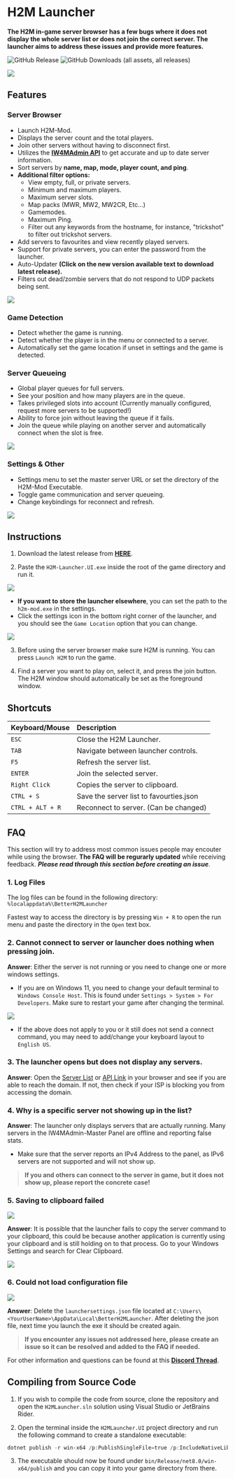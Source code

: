 # H2M Launcher

**The H2M in-game server browser has a few bugs where it does not display the whole server list or does not join the correct server. The launcher aims to address these issues and provide more features.**

![GitHub Release](https://img.shields.io/github/v/release/Bowhza/H2M-Launcher)
![GitHub Downloads (all assets, all releases)](https://img.shields.io/github/downloads/Bowhza/H2M-Launcher/total)

<img src="./Images/H2MLauncher.png">

## Features

### Server Browser

- Launch H2M-Mod.
- Displays the server count and the total players.
- Join other servers without having to disconnect first.
- Utilizes the **[IW4MAdmin API](https://master.iw4.zip/instance/)** to get accurate and up to date server information.
- Sort servers by **name, map, mode, player count, and ping**.
- **Additional filter options:**
  - View empty, full, or private servers.
  - Minimum and maximum players.
  - Maximum server slots.
  - Map packs (MWR, MW2, MW2CR, Etc...)
  - Gamemodes.
  - Maximum Ping.
  - Filter out any keywords from the hostname, for instance, "trickshot" to filter out trickshot servers.
- Add servers to favourites and view recently played servers.
- Support for private servers, you can enter the password from the launcher.
- Auto-Updater **(Click on the new version available text to download latest release).**
- Filters out dead/zombie servers that do not respond to UDP packets being sent.

<img src="./Images/Filter-Modal.png">

### Game Detection

- Detect whether the game is running.
- Detect whether the player is in the menu or connected to a server.
- Automatically set the game location if unset in settings and the game is detected.

### Server Queueing

- Global player queues for full servers.
- See your position and how many players are in the queue.
- Takes privileged slots into account (Currently manually configured, request more servers to be supported!)
- Ability to force join without leaving the queue if it fails.
- Join the queue while playing on another server and automatically connect when the slot is free.

<img src="./Images/Queue.png">

### Settings & Other

- Settings menu to set the master server URL or set the directory of the H2M-Mod Executable.
- Toggle game communication and server queueing.
- Change keybindings for reconnect and refresh.

<img src="./Images/Settings.png">

## Instructions

1. Download the latest release from **[HERE](https://github.com/Bowhza/H2M-Launcher/releases)**.

2. Paste the `H2M-Launcher.UI.exe` inside the root of the game directory and run it.

<img src="./Images/Directory.png">

- **If you want to store the launcher elsewhere**, you can set the path to the `h2m-mod.exe` in the settings.
- Click the settings icon in the bottom right corner of the launcher, and you should see the `Game Location` option that you can change.

<img src="./Images/Settings-Modal.png">

3. Before using the server browser make sure H2M is running. You can press `Launch H2M` to run the game.

4. Find a server you want to play on, select it, and press the join button. The H2M window should automatically be set as the foreground window.

## Shortcuts

| Keyboard/Mouse   | Description                             |
| :--------------- | :-------------------------------------- |
| `ESC`            | Close the H2M Launcher.                 |
| `TAB`            | Navigate between launcher controls.     |
| `F5`             | Refresh the server list.                |
| `ENTER`          | Join the selected server.               |
| `Right Click`    | Copies the server to clipboard.         |
| `CTRL + S`       | Save the server list to favourties.json |
| `CTRL + ALT + R` | Reconnect to server. (Can be changed)   |

## FAQ

This section will try to address most common issues people may encouter while using the browser. **The FAQ will be regurarly updated** while receiving feedback. **_Please read through this section before creating an issue_**.

### 1. Log Files

The log files can be found in the following directory: `%localappdata%\BetterH2MLauncher`

Fastest way to access the directory is by pressing `Win + R` to open the run menu and paste the directory in the `Open` text box.

### 2. Cannot connect to server or launcher does nothing when pressing join.

**Answer**: Either the server is not running or you need to change one or more windows settings.

- If you are on Windows 11, you need to change your default terminal to `Windows Console Host`. This is found under `Settings > System > For Developers`. Make sure to restart your game after changing the terminal.

<img src="./Images/Terminal.png">

- If the above does not apply to you or it still does not send a connect command, you may need to add/change your keyboard layout to `English US`.

### 3. The launcher opens but does not display any servers.

**Answer**: Open the [Server List](https://master.iw4.zip/servers#) or [API Link](https://master.iw4.zip/instance/) in your browser and see if you are able to reach the domain. If not, then check if your ISP is blocking you from accessing the domain.

### 4. Why is a specific server not showing up in the list?

**Answer**: The launcher only displays servers that are actually running. Many servers in the IW4MAdmin-Master Panel are offline and reporting false stats.

- Make sure that the server reports an IPv4 Address to the panel, as IPv6 servers are not supported and will not show up.

> **If you and others can connect to the server in game, but it does not show up, please report the concrete case!**

### 5. Saving to clipboard failed

<img src="./Images/ErrorOpenClipboardFailed.png">

**Answer**: It is possible that the launcher fails to copy the server command to your clipboard, this could be because another application is currently using your clipboard and is still holding on to that process.
Go to your Windows Settings and search for Clear Clipboard.

<img src="./Images/ClearClipBoardWindows.png">

### 6. Could not load configuration file

<img src="./Images/Config-Fail.png">

**Answer**: Delete the `launchersettings.json` file located at `C:\Users\<YourUserName>\AppData\Local\BetterH2MLauncher`. After deleting the json file, next time you launch the exe it should be created again.

> **If you encounter any issues not addressed here, please create an issue so it can be resolved and added to the FAQ if needed.**

For other information and questions can be found at this **[Discord Thread](https://discord.com/channels/1272500523010097202/1275315609911169056)**.

## Compiling from Source Code

1. If you wish to compile the code from source, clone the repository and open the `H2MLauncher.sln` solution using Visual Studio or JetBrains Rider.

2. Open the terminal inside the `H2MLauncher.UI` project directory and run the following command to create a standalone executable:

```powershell
dotnet publish -r win-x64 /p:PublishSingleFile=true /p:IncludeNativeLibrariesForSelfExtract=true --self-contained true
```

3. The executable should now be found under `bin/Release/net8.0/win-x64/publish` and you can copy it into your game directory from there.
